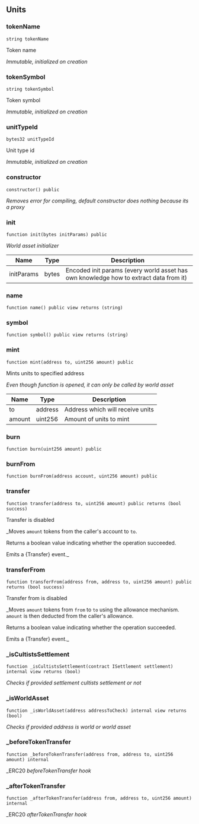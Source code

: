 ## Units








### tokenName

```solidity
string tokenName
```

Token name

_Immutable, initialized on creation_




### tokenSymbol

```solidity
string tokenSymbol
```

Token symbol

_Immutable, initialized on creation_




### unitTypeId

```solidity
bytes32 unitTypeId
```

Unit type id

_Immutable, initialized on creation_




### constructor

```solidity
constructor() public
```



_Removes error for compiling, default constructor does nothing because its a proxy_




### init

```solidity
function init(bytes initParams) public
```



_World asset initializer_

| Name | Type | Description |
| ---- | ---- | ----------- |
| initParams | bytes | Encoded init params (every world asset has own knowledge how to extract data from it) |



### name

```solidity
function name() public view returns (string)
```







### symbol

```solidity
function symbol() public view returns (string)
```







### mint

```solidity
function mint(address to, uint256 amount) public
```

Mints units to specified address

_Even though function is opened, it can only be called by world asset_

| Name | Type | Description |
| ---- | ---- | ----------- |
| to | address | Address which will receive units |
| amount | uint256 | Amount of units to mint |



### burn

```solidity
function burn(uint256 amount) public
```







### burnFrom

```solidity
function burnFrom(address account, uint256 amount) public
```







### transfer

```solidity
function transfer(address to, uint256 amount) public returns (bool success)
```

Transfer is disabled

_Moves `amount` tokens from the caller's account to `to`.

Returns a boolean value indicating whether the operation succeeded.

Emits a {Transfer} event._




### transferFrom

```solidity
function transferFrom(address from, address to, uint256 amount) public returns (bool success)
```

Transfer from is disabled

_Moves `amount` tokens from `from` to `to` using the
allowance mechanism. `amount` is then deducted from the caller's
allowance.

Returns a boolean value indicating whether the operation succeeded.

Emits a {Transfer} event._




### _isCultistsSettlement

```solidity
function _isCultistsSettlement(contract ISettlement settlement) internal view returns (bool)
```



_Checks if provided settlement cultists settlement or not_




### _isWorldAsset

```solidity
function _isWorldAsset(address addressToCheck) internal view returns (bool)
```



_Checks if provided address is world or world asset_




### _beforeTokenTransfer

```solidity
function _beforeTokenTransfer(address from, address to, uint256 amount) internal
```



_ERC20 _beforeTokenTransfer hook_




### _afterTokenTransfer

```solidity
function _afterTokenTransfer(address from, address to, uint256 amount) internal
```



_ERC20 _afterTokenTransfer hook_




